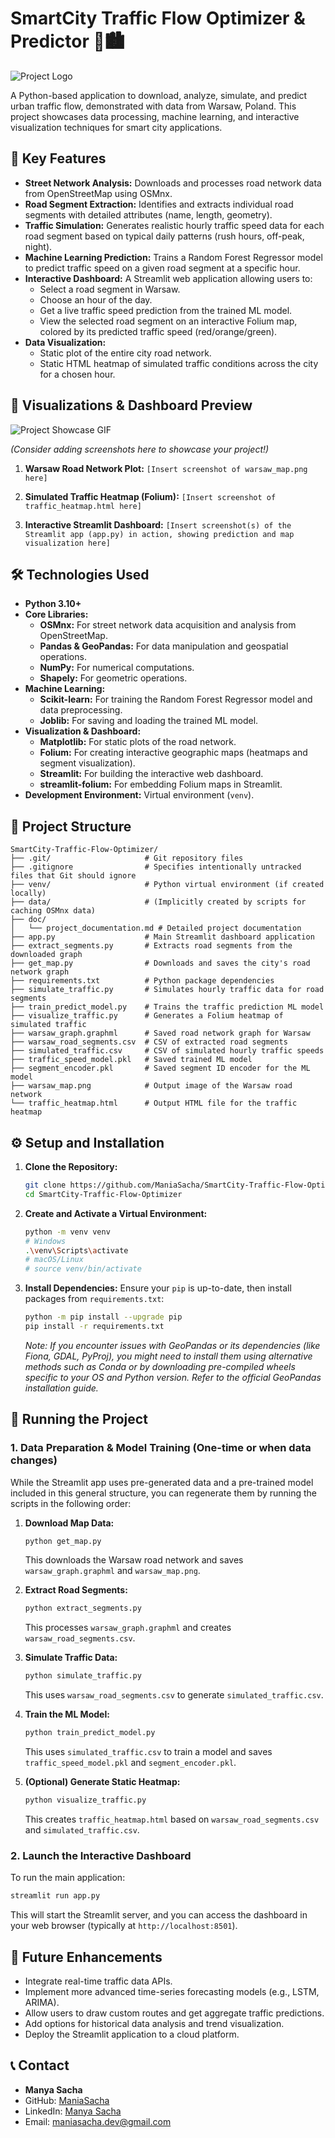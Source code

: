 # SmartCity Traffic Flow Optimizer & Predictor 🚦🏙️

![Project Logo](logo/SmartCity%20Traffic%20Flow%20Optimizer.png)

A Python-based application to download, analyze, simulate, and predict urban traffic flow, demonstrated with data from Warsaw, Poland. This project showcases data processing, machine learning, and interactive visualization techniques for smart city applications.

## 🌟 Key Features

- **Street Network Analysis:** Downloads and processes road network data from OpenStreetMap using OSMnx.
- **Road Segment Extraction:** Identifies and extracts individual road segments with detailed attributes (name, length, geometry).
- **Traffic Simulation:** Generates realistic hourly traffic speed data for each road segment based on typical daily patterns (rush hours, off-peak, night).
- **Machine Learning Prediction:** Trains a Random Forest Regressor model to predict traffic speed on a given road segment at a specific hour.
- **Interactive Dashboard:** A Streamlit web application allowing users to:
    - Select a road segment in Warsaw.
    - Choose an hour of the day.
    - Get a live traffic speed prediction from the trained ML model.
    - View the selected road segment on an interactive Folium map, colored by its predicted traffic speed (red/orange/green).
- **Data Visualization:**
    - Static plot of the entire city road network.
    - Static HTML heatmap of simulated traffic conditions across the city for a chosen hour.

## 📸 Visualizations & Dashboard Preview

![Project Showcase GIF](logo/Traffic%20Flow%20Optimizer.gif)

*(Consider adding screenshots here to showcase your project!)*

1.  **Warsaw Road Network Plot:**
    `[Insert screenshot of warsaw_map.png here]`

2.  **Simulated Traffic Heatmap (Folium):**
    `[Insert screenshot of traffic_heatmap.html here]`

3.  **Interactive Streamlit Dashboard:**
    `[Insert screenshot(s) of the Streamlit app (app.py) in action, showing prediction and map visualization here]`

## 🛠️ Technologies Used

- **Python 3.10+**
- **Core Libraries:**
    - **OSMnx:** For street network data acquisition and analysis from OpenStreetMap.
    - **Pandas & GeoPandas:** For data manipulation and geospatial operations.
    - **NumPy:** For numerical computations.
    - **Shapely:** For geometric operations.
- **Machine Learning:**
    - **Scikit-learn:** For training the Random Forest Regressor model and data preprocessing.
    - **Joblib:** For saving and loading the trained ML model.
- **Visualization & Dashboard:**
    - **Matplotlib:** For static plots of the road network.
    - **Folium:** For creating interactive geographic maps (heatmaps and segment visualization).
    - **Streamlit:** For building the interactive web dashboard.
    - **streamlit-folium:** For embedding Folium maps in Streamlit.
- **Development Environment:** Virtual environment (`venv`).

## 📂 Project Structure

```
SmartCity-Traffic-Flow-Optimizer/
├── .git/                     # Git repository files
├── .gitignore                # Specifies intentionally untracked files that Git should ignore
├── venv/                     # Python virtual environment (if created locally)
├── data/                     # (Implicitly created by scripts for caching OSMnx data)
├── doc/
│   └── project_documentation.md # Detailed project documentation
├── app.py                    # Main Streamlit dashboard application
├── extract_segments.py       # Extracts road segments from the downloaded graph
├── get_map.py                # Downloads and saves the city's road network graph
├── requirements.txt          # Python package dependencies
├── simulate_traffic.py       # Simulates hourly traffic data for road segments
├── train_predict_model.py    # Trains the traffic prediction ML model
├── visualize_traffic.py      # Generates a Folium heatmap of simulated traffic
├── warsaw_graph.graphml      # Saved road network graph for Warsaw
├── warsaw_road_segments.csv  # CSV of extracted road segments
├── simulated_traffic.csv     # CSV of simulated hourly traffic speeds
├── traffic_speed_model.pkl   # Saved trained ML model
├── segment_encoder.pkl       # Saved segment ID encoder for the ML model
├── warsaw_map.png            # Output image of the Warsaw road network
└── traffic_heatmap.html      # Output HTML file for the traffic heatmap
```

## ⚙️ Setup and Installation

1.  **Clone the Repository:**
    ```bash
    git clone https://github.com/ManiaSacha/SmartCity-Traffic-Flow-Optimizer.git
    cd SmartCity-Traffic-Flow-Optimizer
    ```

2.  **Create and Activate a Virtual Environment:**
    ```bash
    python -m venv venv
    # Windows
    .\venv\Scripts\activate
    # macOS/Linux
    # source venv/bin/activate
    ```

3.  **Install Dependencies:**
    Ensure your `pip` is up-to-date, then install packages from `requirements.txt`:
    ```bash
    python -m pip install --upgrade pip
    pip install -r requirements.txt
    ```
    *Note: If you encounter issues with GeoPandas or its dependencies (like Fiona, GDAL, PyProj), you might need to install them using alternative methods such as Conda or by downloading pre-compiled wheels specific to your OS and Python version. Refer to the official GeoPandas installation guide.* 

## 🚀 Running the Project

### 1. Data Preparation & Model Training (One-time or when data changes)

While the Streamlit app uses pre-generated data and a pre-trained model included in this general structure, you can regenerate them by running the scripts in the following order:

1.  **Download Map Data:**
    ```bash
    python get_map.py
    ```
    This downloads the Warsaw road network and saves `warsaw_graph.graphml` and `warsaw_map.png`.

2.  **Extract Road Segments:**
    ```bash
    python extract_segments.py
    ```
    This processes `warsaw_graph.graphml` and creates `warsaw_road_segments.csv`.

3.  **Simulate Traffic Data:**
    ```bash
    python simulate_traffic.py
    ```
    This uses `warsaw_road_segments.csv` to generate `simulated_traffic.csv`.

4.  **Train the ML Model:**
    ```bash
    python train_predict_model.py
    ```
    This uses `simulated_traffic.csv` to train a model and saves `traffic_speed_model.pkl` and `segment_encoder.pkl`.

5.  **(Optional) Generate Static Heatmap:**
    ```bash
    python visualize_traffic.py
    ```
    This creates `traffic_heatmap.html` based on `warsaw_road_segments.csv` and `simulated_traffic.csv`.

### 2. Launch the Interactive Dashboard

To run the main application:

```bash
streamlit run app.py
```

This will start the Streamlit server, and you can access the dashboard in your web browser (typically at `http://localhost:8501`).

## 🔮 Future Enhancements

- Integrate real-time traffic data APIs.
- Implement more advanced time-series forecasting models (e.g., LSTM, ARIMA).
- Allow users to draw custom routes and get aggregate traffic predictions.
- Add options for historical data analysis and trend visualization.
- Deploy the Streamlit application to a cloud platform.

## 📞 Contact

- **Manya Sacha**
- GitHub: [ManiaSacha](https://github.com/ManiaSacha)
- LinkedIn: [Manya Sacha](https://www.linkedin.com/in/manya-sacha-apply-ml-engineer/)
- Email: maniasacha.dev@gmail.com
